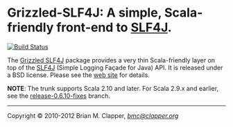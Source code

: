 Grizzled-SLF4J: A simple, Scala-friendly front-end to [SLF4J][].
================================================================

[![Build Status](https://travis-ci.org/bmc/grizzled-slf4j.svg?branch=master)](https://travis-ci.org/bmc/grizzled-slf4j)

The [Grizzled SLF4J][grizzled-slf4j] package provides a very thin
Scala-friendly layer on top of the [SLF4J][] (Simple Logging Façade for
Java) API. It is released under a BSD license. Please see the
[web site][grizzled-slf4j] for details.

**NOTE**: The trunk supports Scala 2.10 and later. For Scala 2.9.x and earlier,
see the [release-0.6.10-fixes][] branch.

[release-0.6.10-fixes]: https://github.com/bmc/grizzled-slf4j/tree/release-0.6.10-fixes
[grizzled-slf4j]: http://software.clapper.org/grizzled-slf4j/
[SLF4J]: http://slf4j.org/
---
Copyright &copy; 2010-2012 Brian M. Clapper, <i>bmc@clapper.org</i>
